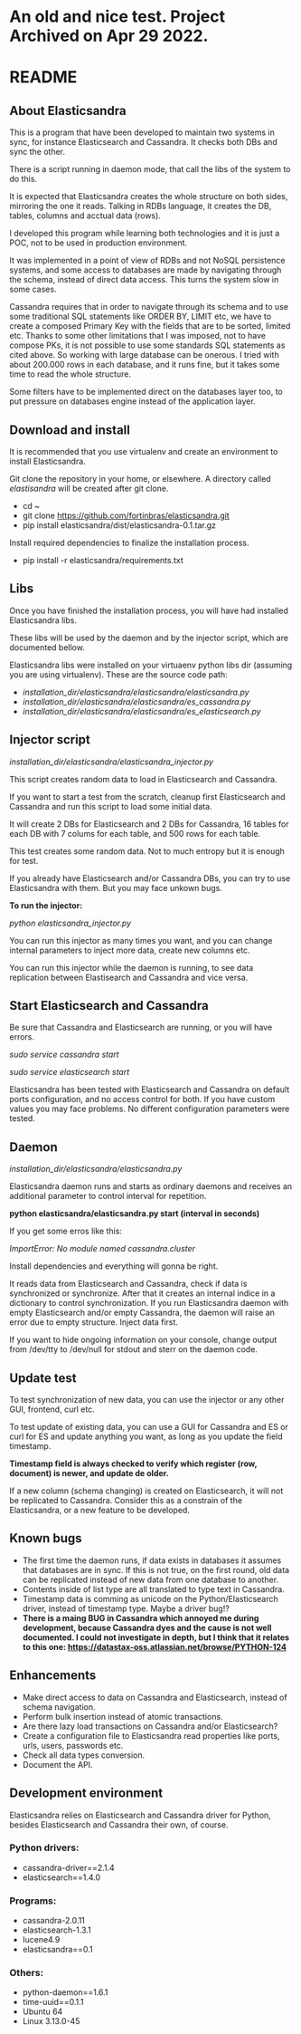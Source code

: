 # An old and nice test. Project Archived on Apr 29 2022.


# README


## About Elasticsandra
This is a program that have been developed to maintain two systems in sync, for instance Elasticsearch and Cassandra. It checks both DBs and sync the other. 

There is a script running in daemon mode, that call the libs of the system to do this. 

It is expected that Elasticsandra creates the whole structure on both sides, mirroring the one it reads. Talking in RDBs language, it creates the DB, tables, columns and acctual data (rows).

I developed this program while learning both technologies and it is just a POC, not to be used in production environment. 

It was implemented in a point of view of RDBs and not NoSQL persistence systems, and some access to databases are made by navigating through the schema, instead of direct data access. This turns the system slow in some cases.

Cassandra requires that in order to navigate through its schema and to use some traditional SQL statements like ORDER BY, LIMIT etc, we have to create a composed Primary Key with the fields that are to be sorted, limited etc. Thanks to some other limitations that I was imposed, not to have compose PKs, it is not possible to use some standards SQL statements as cited above. So working with large database can be onerous. I tried with about 200.000 rows in each database, and it runs fine, but it takes some time to read the whole structure.

Some filters have to be implemented direct on the databases layer too, to put pressure on databases engine instead of the application layer.  



## Download and install
It is recommended that you use virtualenv and create an environment to install Elasticsandra.

Git clone the repository in your home, or elsewhere. A directory called *elastisandra* will be created after git clone.

- cd ~ 
- git clone https://github.com/fortinbras/elasticsandra.git
- pip install elasticsandra/dist/elasticsandra-0.1.tar.gz

Install required dependencies to finalize the installation process.

- pip install -r elasticsandra/requirements.txt





## Libs
Once you have finished the installation process, you will have had installed Elasticsandra libs.

These libs will be used by the daemon and by the injector script, which are documented bellow.

Elasticsandra libs were installed on your virtuaenv python libs dir (assuming you are using virtualenv). These are the source code path:

- *installation_dir/elasticsandra/elasticsandra/elasticsandra.py*
- *installation_dir/elasticsandra/elasticsandra/es_cassandra.py*
- *installation_dir/elasticsandra/elasticsandra/es_elasticsearch.py*



## Injector script
*installation_dir/elasticsandra/elasticsandra_injector.py*

This script creates random data to load in Elasticsearch and Cassandra.

If you want to start a test from the scratch, cleanup first Elasticsearch and Cassandra and run this script to load some initial data. 

It will create 2 DBs for Elasticsearch and 2 DBs for Cassandra, 16 tables for each DB with 7 colums for each table, and 500 rows for each table.

This test creates some random data. Not to much entropy but it is enough for test.

If you already have Elasticsearch and/or Cassandra DBs, you can try to use Elasticsandra with them. But you may face unkown bugs.

**To run the injector:**

*python elasticsandra_injector.py*

You can run this injector as many times you want, and you can change internal parameters to inject more data, create new columns etc.

You can run this injector while the daemon is running, to see data replication between Elastisearch and Cassandra and vice versa.



## Start Elasticsearch and Cassandra
Be sure that Cassandra and Elasticsearch are running, or you will have errors.

*sudo service cassandra start*

*sudo service elasticsearch start*

Elasticsandra has been tested with Elasticsearch and Cassandra on default ports configuration, and no access control for both. If you have custom values you may face problems. No different configuration parameters were tested.


## Daemon
*installation_dir/elasticsandra/elasticsandra.py*

Elasticsandra daemon runs and starts as ordinary daemons and receives an additional parameter to control interval for repetition.

**python elasticsandra/elasticsandra.py start (interval in seconds)**

If you get some erros like this:

*ImportError: No module named cassandra.cluster*

Install dependencies and everything will gonna be right.




It reads data from Elasticsearch and Cassandra, check if data is synchronized or synchronize. After that it creates an internal indice in a dictionary to control synchronization.
If you run Elasticsandra daemon with empty Elasticsearch and/or empty Cassandra, the daemon will raise an error due to empty structure. Inject data first.

If you want to hide ongoing information on your console, change output from /dev/tty to /dev/null for stdout and sterr on the daemon code.


## Update test
To test synchronization of new data, you can use the injector or any other GUI, frontend, curl etc.

To test update of existing data, you can use a GUI for Cassandra and ES or curl for ES and update anything you want, as long as you update the field timestamp. 

**Timestamp field is always checked to verify which register (row, document) is newer, and update de older.**

If a new column (schema changing) is created on Elasticsearch, it will not be replicated to Cassandra. Consider this as a constrain of the Elasticsandra, or a new feature to be developed.



## Known bugs
- The first time the daemon runs, if data exists in databases it assumes that databases are in sync. If this is not true, on the first round, old data can be replicated instead of new data from one database to another. 
- Contents inside of list type are all translated to type text in Cassandra. 
- Timestamp data is comming as unicode on the Python/Elasticsearch driver, instead of timestamp type. Maybe a driver bug!?
- **There is a maing BUG in Cassandra which annoyed me during development, because Cassandra dyes and the cause is not well documented. I could not investigate in depth, but I think that it relates to this one: https://datastax-oss.atlassian.net/browse/PYTHON-124**



## Enhancements
- Make direct access to data on Cassandra and Elasticsearch, instead of schema navigation. 
- Perform bulk insertion instead of atomic transactions.
- Are there lazy load transactions on Cassandra and/or Elasticsearch?
- Create a configuration file to Elasticsandra read properties like ports, urls, users, passwords etc.
- Check all data types conversion.
- Document the API.



## Development environment
Elasticsandra relies on Elasticsearch and Cassandra driver for Python, besides Elasticsearch and Cassandra their own, of course.

### Python drivers:
- cassandra-driver==2.1.4
- elasticsearch==1.4.0

### Programs:
- cassandra-2.0.11
- elasticsearch-1.3.1
- lucene4.9
- elasticsandra==0.1

### Others:
- python-daemon==1.6.1
- time-uuid==0.1.1
- Ubuntu 64
- Linux 3.13.0-45
